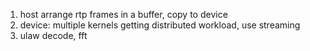 1. host arrange rtp frames in a buffer, copy to device
2. device: multiple kernels getting distributed workload, use streaming
3. ulaw decode, fft